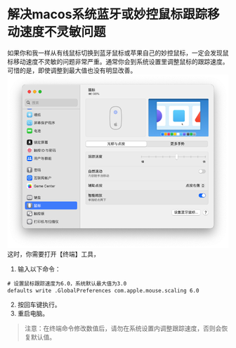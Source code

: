 # 解决macos系统蓝牙或妙控鼠标跟踪移动速度不灵敏问题

如果你和我一样从有线鼠标切换到蓝牙鼠标或苹果自己的妙控鼠标，一定会发现鼠标移动速度不灵敏的问题非常严重。通常你会到系统设置里调整鼠标的跟踪速度。可惜的是，即使调整到最大值也没有明显改善。
![](assets/image-20230908.png)
这时，你需要打开【终端】工具，
1. 输入以下命令：

```
# 设置鼠标跟踪速度为6.0，系统默认最大值为3.0
defaults write .GlobalPreferences com.apple.mouse.scaling 6.0
```

2. 按回车键执行。
3. 重启电脑。

> 注意：在终端命令修改数值后，请勿在系统设置内调整跟踪速度，否则会恢复默认值。                  

